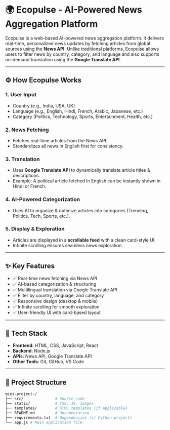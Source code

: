 
# 🌍 Ecopulse - AI-Powered News Aggregation Platform

Ecopulse is a web-based AI-powered news aggregation platform. It delivers real-time, personalized news updates by fetching articles from global sources using the **News API**. Unlike traditional platforms, Ecopulse allows users to filter news by country, category, and language and also supports on-demand translation using the **Google Translate API**.

---

## ⚙️ How Ecopulse Works

### 1. User Input
- Country (e.g., India, USA, UK)  
- Language (e.g., English, Hindi, French, Arabic, Japanese, etc.)  
- Category (Politics, Technology, Sports, Entertainment, Health, etc.)  

### 2. News Fetching
- Fetches real-time articles from the News API.  
- Standardizes all news in English first for consistency.  

### 3. Translation
- Uses **Google Translate API** to dynamically translate article titles & descriptions.  
- Example: A political article fetched in English can be instantly shown in Hindi or French.  

### 4. AI-Powered Categorization
- Uses AI to organize & optimize articles into categories (Trending, Politics, Tech, Sports, etc.).  

### 5. Display & Exploration
- Articles are displayed in a **scrollable feed** with a clean card-style UI.  
- Infinite scrolling ensures seamless news exploration.  

---

## ✨ Key Features

- ✅ Real-time news fetching via News API  
- ✅ AI-based categorization & structuring  
- ✅ Multilingual translation via Google Translate API  
- ✅ Filter by country, language, and category  
- ✅ Responsive design (desktop & mobile)  
- ✅ Infinite scrolling for smooth exploration  
- ✅ User-friendly UI with card-based layout  

---

## 🚀 Tech Stack
- **Frontend**: HTML, CSS, JavaScript, React  
- **Backend**: Node.js 
- **APIs**: News API, Google Translate API  
- **Other Tools**: Git, GitHub, VS Code  

---

## 📂 Project Structure
```bash
mini-project-/
├── src/              # Source code
├── static/           # CSS, JS, Images
├── templates/        # HTML templates (if applicable)
├── README.md         # Documentation
├── requirements.txt  # Dependencies (if Python project)
└── app.js # Main application file



